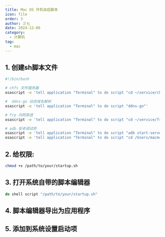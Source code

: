 ```yaml
---
title: Mac OS 开机自启脚本
icon: file
order: 3
author: 三七
date: 2024-12-06
category:
  - 计算机
tag:
  - mac
---
```


<!-- more --> 

## 1. 创建sh脚本文件

```sh
#!/bin/bash

# chfs 文件服务器 
osascript -e 'tell application "Terminal" to do script "cd ~/service/chfs; ./chfs -file ./config.ini"'

#  ddns-go 动态域名解析
osascript -e 'tell application "Terminal" to do script "ddns-go"'

# frp 内网穿透
osascript -e 'tell application "Terminal" to do script "cd ~/service/frp; ./frps -c ./frps.toml"'

# adb 安卓调试桥
osascript -e 'tell application "Terminal" to do script "adb start-server; adb connect 192.168.2.86:5555; scrcpy -s 192.168.2.86:5555 -w  -S --window-width=640"'
osascript -e 'tell application "Terminal" to do script "cd /Users/macm4/code/DNF"'
```

## 2. 给权限:

```sh
chmod +x /path/to/your/startup.sh
```

## 3. 打开系统自带的脚本编辑器

```sh
do shell script "/path/to/your/startup.sh"
```

## 4. 脚本编辑器导出为应用程序

## 5. 添加到系统设置启动项

